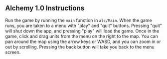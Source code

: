 ## Alchemy 1.0 Instructions 

Run the game by running the `main` function in `alc/Main`. When the game runs, you are taken to a menu with "play"
and "quit" buttons. Pressing "quit" will shut down the app, and pressing "play" will load the game. Once in the game,
click and drag units from the menu on the right to the map. You can pan around the map using the arrow keys or WASD, and
you can zoom in or out by scrolling. Pressing the back button will take you back to the menu screen.